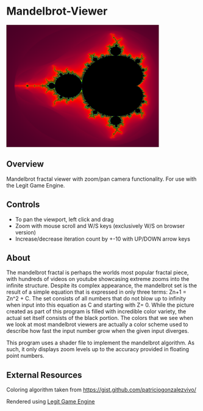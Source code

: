 # Mandelbrot-Viewer

<img src="./mandelbrot.png" width="400" height="320">

## Overview
Mandelbrot fractal viewer with zoom/pan camera functionality.  For use with the Legit Game Engine.

## Controls
- To pan the viewport, left click and drag
- Zoom with mouse scroll and W/S keys (exclusively W/S on browser version)
- Increase/decrease iteration count by +-10 with UP/DOWN arrow keys

## About
The mandelbrot fractal is perhaps the worlds most popular fractal piece, with hundreds of videos on youtube showcasing extreme zooms into the infinite structure.  Despite its complex appearance, the mandelbrot set is the result of a simple equation that is expressed in only three terms: Zn+1 = Zn^2 + C.  The set consists of all numbers that do not blow up to infinity when input into this equation as C and starting with Z= 0. While the picture created as part of this program is filled with incredible color variety, the actual set itself consists of the black portion.  The colors that we see when we look at most mandelbrot viewers are actually a color scheme used to describe how fast the input number grow when the given input diverges.  

This program uses a shader file to implement the mandelbrot algorithm.  As such, it only displays zoom levels up to the accuracy provided in floating point numbers.  

## External Resources
Coloring algorithm taken from https://gist.github.com/patriciogonzalezvivo/

Rendered using [Legit Game Engine](https://github.com/brock-eng/Legit-Game-Engine)
